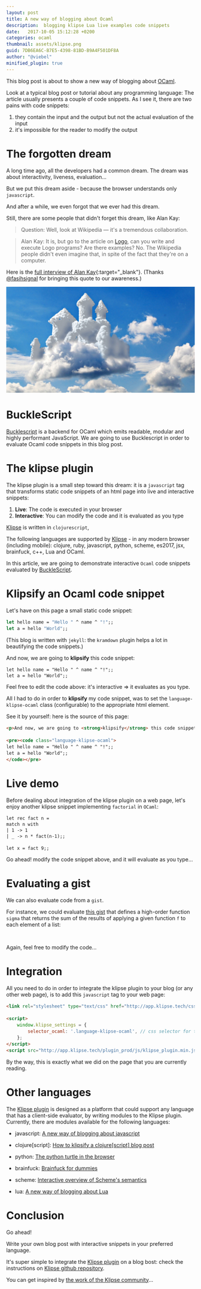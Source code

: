 ```yaml
---
layout: post
title: A new way of blogging about Ocaml
description:  blogging klipse Lua live examples code snippets
date:   2017-10-05 15:12:28 +0200
categories: ocaml
thumbnail: assets/klipse.png
guid: 7DB6EA6C-B7E5-4398-81BD-B9A4F501DF8A
author: "@viebel"
minified_plugin: true
---
```


This blog post is about to show a new way of blogging about [OCaml](https://ocaml.org/).

Look at a typical blog post or tutorial about any programming language: The article usually presents a couple of code snippets. As I see it, there are two pains with code snippets:

1. they contain the input and the output but not the actual evaluation of the input
2. it's impossible for the reader to modify the output

# The forgotten dream

A long time ago, all the developers had a common dream. The dream was about interactivity, liveness, evaluation...

But we put this dream aside - because the browser understands only `javascript`.

And after a while, we even forgot that we ever had this dream.


Still, there are some people that didn't forget this dream, like Alan Kay:

>Question: Well, look at Wikipedia — it's a tremendous collaboration.

>Alan Kay: It is, but go to the article on [Logo](https://en.wikipedia.org/wiki/Logo_(programming_language)), can you write and execute Logo programs? Are there examples? No. The Wikipedia people didn't even imagine that, in spite of the fact that they're on a computer.

Here is the [full interview of Alan Kay](http://www.drdobbs.com/architecture-and-design/interview-with-alan-kay/240003442?pgno=2){:target="_blank"}. (Thanks [@fasihsignal](https://twitter.com/fasihsignal) for bringing this quote to our awareness.)

![dream](/assets/dream.jpg)

# BuckleScript

[Bucklescript](https://bucklescript.github.io/bucklescript/) is a backend for OCaml which emits readable, modular and highly performant JavaScript. We are going to use Bucklescript in order to evaluate Ocaml code snippets in this blog post.



# The klipse plugin

The klipse plugin is a small step toward this dream: it is a `javascript` tag that transforms static code snippets of an html page into live and interactive snippets:

1. **Live**: The code is executed in your browser
2. **Interactive**: You can modify the code and it is evaluated as you type

[Klipse](https://github.com/viebel/klipse) is written in `clojurescript`, 

The following languages are supported by [Klipse](https://github.com/viebel/klipse) - in any modern browser (including mobile): clojure, ruby, javascript, python, scheme, es2017, jsx, brainfuck, c++, Lua and OCaml.

In this article, we are going to demonstrate interactive `Ocaml` code snippets evaluated by [BuckleScript](https://bucklescript.github.io/bucklescript/). 


# Klipsify an Ocaml code snippet

Let's have on this page a small static code snippet:

~~~ocaml
let hello name = "Hello " ^ name ^ "!";;
let a = hello "World";;
~~~

(This blog is written with `jekyll`: the `kramdown` plugin helps a lot in beautifying the code snippets.)

And now, we are going to **klipsify** this code snippet:

~~~klipse-ocaml
let hello name = "Hello " ^ name ^ "!";;
let a = hello "World";;
~~~

Feel free to edit the code above: it's interactive => it evaluates as you type.

All I had to do in order to **klipsify** my code snippet, was to set the `language-klipse-ocaml` class (configurable) to the appropriate html element.

See it by yourself: here is the source of this page:

~~~html
<p>And now, we are going to <strong>klipsify</strong> this code snippet:</p>

<pre><code class="language-klipse-ocaml">
let hello name = "Hello " ^ name ^ "!";;
let a = hello "World";;
</code></pre>
~~~


# Live demo

Before dealing about integration of the klipse plugin on a web page, let's enjoy another klipse snippet implementing `factorial` in `OCaml`:

~~~klipse-ocaml
let rec fact n = 
match n with
| 1 -> 1
| _ -> n * fact(n-1);;

let x = fact 9;;
~~~

Go ahead! modify the code snippet above, and it will evaluate as you type...

# Evaluating a gist

We can also evaluate code from a `gist`.

For instance, we could evaluate [this gist](https://gist.github.com/viebel/7dcac7f4c488741ecfbbadec27212d4f) that defines a high-order function `sigma` that returns the sum of the results of applying a given function `f` to each element of a list:

<pre>
<div class="language-klipse-ocaml" data-gist-id="viebel/7dcac7f4c488741ecfbbadec27212d4f"></div>
</pre>

Again, feel free to modify the code...

# Integration

All you need to do in order to integrate the klipse plugin to your blog (or any other web page), is to add this `javascript` tag to your web page:

~~~html
<link rel="stylesheet" type="text/css" href="http://app.klipse.tech/css/codemirror.css">

<script>
    window.klipse_settings = {
        selector_ocaml: '.language-klipse-ocaml', // css selector for the html elements you want to klipsify
    };
</script>
<script src="http://app.klipse.tech/plugin_prod/js/klipse_plugin.min.js"></script>
~~~

By the way, this is exactly what we did on the page that you are currently reading.

# Other languages

The [Klipse plugin]((https://github.com/viebel/klipse)) is designed as a platform that could support any language that has a client-side evaluator, by writing modules to the Klipse plugin. Currently, there are modules available for the following languages: 

- javascript: [A new way of blogging about javascript](http://blog.klipse.tech/javascript/2016/06/20/blog-javascript.html)

- clojure[script]: [How to klipsify a clojure[script] blog post](http://blog.klipse.tech/clojure/2016/06/07/klipse-plugin-tuto.html)

- python: [The python turtle in the browser](http://blog.klipse.tech/python/2017/01/04/python-turtle-fractal.html)

- brainfuck: [Brainfuck for dummies](http://blog.klipse.tech/brainfuck/2016/12/17/brainfuck.html)

- scheme: [Interactive overview of Scheme's semantics](http://blog.klipse.tech/scheme/2016/09/11/scheme-tutorial-1.html)

- lua: [A new way of blogging about Lua](http://blog.klipse.tech/lua/2017/03/19/blog-lua.html)

# Conclusion

Go ahead!

Write your own blog post with interactive snippets in your preferred language. 

It's super simple to integrate the [Klipse plugin](https://github.com/viebel/klipse) on a blog bost: check the instructions on [Klipse github repository](https://github.com/viebel/klipse).

You can get inspired by [the work of the Klipse community](https://github.com/viebel/klipse#community)...

